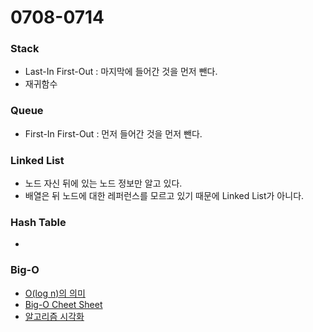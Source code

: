 # 0708-0714

### Stack
* Last-In First-Out : 마지막에 들어간 것을 먼저 뺀다.
* 재귀함수

### Queue
* First-In First-Out : 먼저 들어간 것을 먼저 뺀다.

### Linked List
* 노드 자신 뒤에 있는 노드 정보만 알고 있다.
* 배열은 뒤 노드에 대한 레퍼런스를 모르고 있기 때문에 Linked List가 아니다.

### Hash Table
*

### Big-O
* [O(log n)의 의미](https://hackernoon.com/what-does-the-time-complexity-o-log-n-actually-mean-45f94bb5bfbf)
* [Big-O Cheet Sheet](http://bigocheatsheet.com/)
* [알고리즘 시각화](https://visualgo.net/en)
